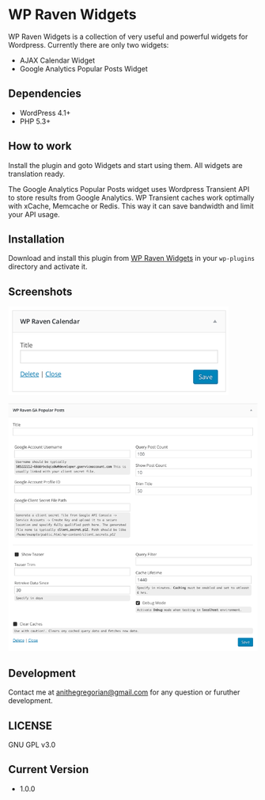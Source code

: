 # WP Raven Widgets

WP Raven Widgets is a collection of very useful and powerful widgets for Wordpress. Currently there are only two widgets:
- AJAX Calendar Widget
- Google Analytics Popular Posts Widget

## Dependencies

 * WordPress 4.1+
 * PHP 5.3+

## How to work

Install the plugin and goto Widgets and start using them. All widgets are translation ready.

The Google Analytics Popular Posts widget uses Wordpress Transient API to store results from Google Analytics. WP Transient caches work optimally with xCache, Memcache or Redis. This way it can save bandwidth and limit your API usage. 

## Installation

Download and install this plugin from [WP Raven Widgets](https://github.com/anithegregorian/wp-raven-widgets) in your `wp-plugins` directory and activate it.

## Screenshots

![Screenshot 1](https://github.com/anithegregorian/wp-raven-widgets/blob/master/screenshot1.png?raw=true)

![Screenshot 2](https://github.com/anithegregorian/wp-raven-widgets/blob/master/screenshot2.png?raw=true)


## Development

Contact me at anithegregorian@gmail.com for any question or furuther development.

## LICENSE

GNU GPL v3.0

## Current Version

- 1.0.0
